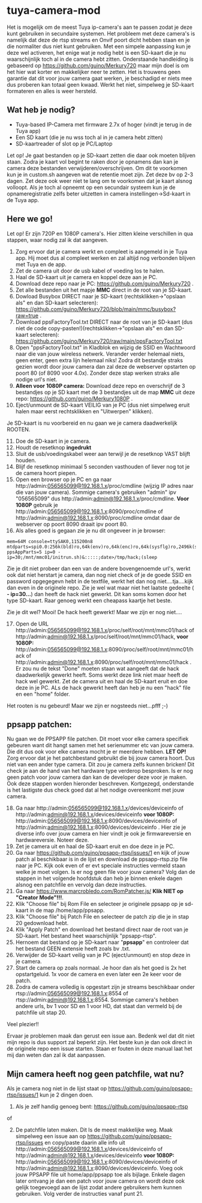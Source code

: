 # tuya-camera-mod

Het is mogelijk om de meest Tuya ip-camera's aan te passen zodat je deze kunt gebruiken in secundaire systemen.
Het probleem met deze camera's is namelijk dat deze de rtsp streams en Onvif poort dicht hebben staan en je die normaliter dus niet kunt gebruiken.
Met een simpele aanpassing kun je deze wel activeren, het enige wat je nodig hebt is een SD-kaart die je nu waarschijnlijk toch al in de camera hebt zitten.
Onderstaande handleiding is gebaseerd op https://github.com/guino/Merkury720 maar mijn doel is om het hier wat korter en makkelijker neer te zetten.
Het is trouwens geen garantie dat dit voor jouw camera gaat werken, je beschadigd er niets mee dus proberen kan totaal geen kwaad.
Werkt het niet, simpelweg je SD-kaart formateren en alles is weer hersteld.

## Wat heb je nodig?
- Tuya-based IP-Camera met firmware 2.7x of hoger (vindt je terug in de Tuya app)
- Een SD kaart (die je nu wss toch al in je camera hebt zitten)
- SD-kaartreader of slot op je PC/Laptop

Let op! Je gaat bestanden op je SD-kaart zetten die daar ook moeten blijven staan. Zodra je kaart vol begint te raken door je opnamens dan kan je camera deze bestanden verwijderen/overschrijven. Om dit te voorkomen kun je in custom.sh aangeven wat de retentie moet zijn. Zet deze bv op 2-3 dagen. Zet deze ook weer niet te lang om te voorkomen dat je kaart alsnog volloopt. Als je toch al opneemt op een secundair systeem kun je de opnameregistratie zelfs beter uitzetten in camera instellingen->Sd-kaart in de Tuya app.

## Here we go!

Let op! Er zijn 720P en 1080P camera's. Hier zitten kleine verschillen in qua stappen, waar nodig zal ik dat aangeven.

1. Zorg ervoor dat je camera werkt en compleet is aangemeld in je Tuya app. Hij moet dus al compleet werken en zal altijd nog verbonden blijven met Tuya en de app. 
2. Zet de camera uit door de usb kabel of voeding los te halen.
3. Haal de SD-kaart uit je camera en koppel deze aan je PC.
4. Download deze repo naar je PC: https://github.com/guino/Merkury720 .
5. Zet alle bestanden uit het mapje <b>MMC</b> direct in de root van je SD-kaart.
6. Dowload Busybox DIRECT naar je SD-kaart (rechtsklikken->"opslaan als" en dan SD-kaart selecteren): https://github.com/guino/Merkury720/blob/main/mmc/busybox?raw=true .
7. Download ppsFactoryTool.txt DIRECT naar de root van je SD-kaart (dus niet de code copy-pasten!)(rechtsklikken->"opslaan als" en dan SD-kaart selecteren): https://github.com/guino/Merkury720/raw/main/ppsFactoryTool.txt
8. Open "ppsFactoryTool.txt" in Kladblok en wijzig de SSID en Wachtwoord naar die van jouw wireless netwerk. Verander verder helemaal niets, geen enter, geen extra lijn helemaal niks! Zodra dit bestandje straks gezien wordt door jouw camera dan zal deze de webserver opstarten op poort 80 (of 8090 voor 4.0x). Zonder deze stap werken straks alle nodige url's niet.
9. <b>Alleen voor 1080P camera:</b> Download deze repo en overschrijf de 3 bestandjes op je SD kaart met de 3 bestandjes uit de map <b>MMC</b> uit deze repo: https://github.com/guino/Merkury1080P .
10. Eject/unmount de SD-kaart VEILIG van je PC (dus niet simpelweg eruit halen maar eerst rechtsklikken en "Uitwerpen" klikken).

Je SD-kaart is nu voorbereid en nu gaan we je camera daadwerkelijk ROOTEN.

11. Doe de SD-kaart in je camera.
12. Houdt de resetknop <b>ingedrukt</b>
13. Sluit de usb/voedingskabel weer aan terwijl je de resetknop VAST blijft houden.
14. Blijf de resetknop minimaal 5 seconden vasthouden of liever nog tot je de camera hoort piepen.
15. Open een browser op je PC en ga naar http://admin:056565099@192.168.1.x/proc/cmdline (wijzig IP adres naar die van jouw camera). Sommige camera's gebruiken "admin" ipv "056565099" dus http://admin:admin@192.168.1.x/proc/cmdline. <b>Voor 1080P</b> gebruik je http://admin:056565099@192.168.1.x:8090/proc/cmdline of http://admin:admin@192.168.1.x:8090/proc/cmdline omdat daar de webserver op poort 8090 draait ipv poort 80.
16. Als alles goed is gegaan zie je nu dit ongeveer in je browser: 
```
mem=64M console=ttySAK0,115200n8 mtdparts=spi0.0:256k(bld)ro,64k(env)ro,64k(enc)ro,64k(sysflg)ro,2496k(sys),4608k(app),640k(cfg) ppsAppParts=5 ip=0 - ip=30;/mnt/mmc01/initrun.sh)&:::::;date>/tmp/hack;(sleep
```
Zie je dit niet probeer dan een van de andere bovengenoemde url's, werkt ook dat niet herstart je camera, dan nog niet check of je de goede SSID en password opgegegevn hebt in de textfile, werkt het dan nog niet....tja....kijk dan even in de originele repo. Zie je wel wat maar niet het laatste gedeelte ( <b>- ip=30...</b>) dan heeft de hack niet gewerkt. Dit kan soms komen door het type SD-kaart. Raar genoeg werkt een cheapass kaartje het beste.

Zie je dit wel? Mooi! De hack heeft gewerkt!
Maar we zijn er nog niet....

17. Open de URL http://admin:056565099@192.168.1.x/proc/self/root/mnt/mmc01/hack of http://admin:admin@192.168.1.x/proc/self/root/mnt/mmc01/hack, <b>voor 1080P:</b> http://admin:056565099@192.168.1.x:8090/proc/self/root/mnt/mmc01/hack of http://admin:admin@192.168.1.x:8090/proc/self/root/mnt/mmc01/hack . Er zou nu de tekst "Done" moeten staan wat aangeeft dat de hack daadwerkelijk gewerkt heeft. Soms werkt deze link niet maar heeft de hack wel gewerkt. Zet de camera uit en haal de SD-kaart eruit en doe deze in je PC. ALs de hack gewerkt heeft dan heb je nu een "hack" file en een "home" folder.

Het rooten is nu gebeurd! Maar we zijn er nogsteeds niet...pfff ;-)

## ppsapp patchen:
Nu gaan we de PPSAPP file patchen. Dit moet voor elke camera specifiek gebeuren want dit hangt samen met het serienummer etc van jouw camera. Die dit dus ook voor elke camera mocht je er meerdere hebben.
<b>LET OP!</b> Zorg ervoor dat je het patchbestand gebruikt die bij jouw camera hoort. Dus niet van een ander type camera. Dit zou je camera zelfs kunnen bricken! Dit check je aan de hand van het hardware type verderop besproken. Is er nog geen patch voor jouw camera dan kan de developer deze voor je maken. Ook deze stappen worden hieronder beschreven. Kortgezegd, onderstande is het lastigste dus check goed dat al het nodige overeenkomt met jouw camera.

18. Ga naar http://admin:056565099@192.168.1.x/devices/deviceinfo of http://admin:admin@192.168.1.x/devices/deviceinfo <b>voor 1080P:</b> http://admin:056565099@192.168.1.x:8090/devices/deviceinfo of http://admin:admin@192.168.1.x:8090/devices/deviceinfo . Hier zie je diverse info over jouw camera en hier vindt je ook je firmwareversie en hardwareversie. Noteer deze.
19. Zet je camera uit en haal de SD-kaart eruit en doe deze in je PC.
20. Ga naar https://github.com/guino/ppsapp-rtsp/issues/1 en kijk of jouw patch al beschikbaar is in de lijst en download de ppsapp-rtsp.zip file naar je PC. Kijk ook even of er evt speciale instructies vermeld staan welke je moet volgen.  Is er nog geen file voor jouw camera? Volg dan de stappen in het volgende hoofdstuk dan heb je binnen enkele dagen alsnog een patchfile en vervolg dan deze instructies.
21. Ga naar https://www.marcrobledo.com/RomPatcher.js/ <b>Klik NIET op "Creator Mode"!!!</b>.
22. Klik "Choose file" bij Rom File en selecteer je originele ppsapp op je sd-kaart in de map /home/app/ppsapp.
23. Klik "Choose file" bij Patch File en selecteer de patch zip die je in stap 20 gedownload hebt.
24. Klik "Apply Patch" en download het bestand direct naar de root van je SD-kaart. Het bestand heet waarschijnlijk "ppsapp-rtsp".
25. Hernoem dat bestand op je SD-kaart naar "<b>ppsapp</b>" en controleer dat het bestand GEEN extensie heeft zoals bv .txt.
26. Verwijder de SD-kaart veilig van je PC (eject/unmount) en stop deze in je camera.
27. Start de camera op zoals normaal. Je hoor dan als het goed is 2x het opstartgeluid. 1x voor de camera en even later een 2e keer voor de patch.
28. Zodra de camera volledig is opgestart zijn je streams beschikbaar onder rtsp://admin:056565099@192.168.1.x:8554 of rtsp://admin:admin@192.168.1.x:8554. Sommige camera's hebben andere urls, bv 1 voor SD en 1 voor HD, dat staat dan vermeld bij de patchfile uit stap 20.

Veel plezier!!

Ervaar je problemen maak dan gerust een issue aan. Bedenk wel dat dit niet mijn repo is dus support zal beperkt zijn. Het beste kun je dan ook direct in de originele repo een issue starten. Staan er fouten in deze manual laat het mij dan weten dan zal ik dat aanpassen.

## Mijn camera heeft nog geen patchfile, wat nu?

Als je camera nog niet in de lijst staat op https://github.com/guino/ppsapp-rtsp/issues/1 kun je 2 dingen doen.

1. Als je zelf handig genoeg bent: https://github.com/guino/ppsapp-rtsp

of

2. De patchfile laten maken. Dit Is de meest makkelijke weg. Maak simpelweg een issue aan op https://github.com/guino/ppsapp-rtsp/issues en copy/paste daarin alle info uit http://admin:056565099@192.168.1.x/devices/deviceinfo of http://admin:admin@192.168.1.x/devices/deviceinfo <b>voor 1080P:</b> http://admin:056565099@192.168.1.x:8090/devices/deviceinfo of http://admin:admin@192.168.1.x:8090/devices/deviceinfo. Voeg ook jouw PPSAPP file uit home/app/ppsapp toe als bijlage. Enkele dagen later ontvang je dan een patch voor jouw camera on wordt deze ook gelijk toegevoegd aan de lijst zodat andere gebruikers hem kunnen gebruiken. Volg verder de instructies vanaf punt 21.


